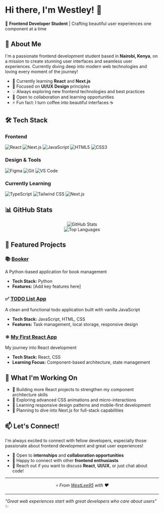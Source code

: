 # Hi there, I'm Westley! 👋

🎨 **Frontend Developer Student** | Crafting beautiful user experiences one component at a time

## 🚀 About Me

I'm a passionate frontend development student based in **Nairobi, Kenya**, on a mission to create stunning user interfaces and seamless user experiences. Currently diving deep into modern web technologies and loving every moment of the journey!

- 🌱 Currently learning **React** and **Next.js**
- 🎯 Focused on **UI/UX Design** principles
- 💡 Always exploring new frontend technologies and best practices
- 🤝 Open to collaboration and learning opportunities
- ⚡ Fun fact: I turn coffee into beautiful interfaces ☕

## 🛠️ Tech Stack

### Frontend
![React](https://img.shields.io/badge/React-20232A?style=for-the-badge&logo=react&logoColor=61DAFB)
![Next.js](https://img.shields.io/badge/Next.js-000000?style=for-the-badge&logo=next.js&logoColor=white)
![JavaScript](https://img.shields.io/badge/JavaScript-F7DF1E?style=for-the-badge&logo=javascript&logoColor=black)
![HTML5](https://img.shields.io/badge/HTML5-E34F26?style=for-the-badge&logo=html5&logoColor=white)
![CSS3](https://img.shields.io/badge/CSS3-1572B6?style=for-the-badge&logo=css3&logoColor=white)

### Design & Tools
![Figma](https://img.shields.io/badge/Figma-F24E1E?style=for-the-badge&logo=figma&logoColor=white)
![Git](https://img.shields.io/badge/Git-F05032?style=for-the-badge&logo=git&logoColor=white)
![VS Code](https://img.shields.io/badge/VS_Code-007ACC?style=for-the-badge&logo=visual-studio-code&logoColor=white)

### Currently Learning
![TypeScript](https://img.shields.io/badge/TypeScript-007ACC?style=for-the-badge&logo=typescript&logoColor=white)
![Tailwind CSS](https://img.shields.io/badge/Tailwind_CSS-38B2AC?style=for-the-badge&logo=tailwind-css&logoColor=white)
![Next.js](https://img.shields.io/badge/Next.js-000000?style=for-the-badge&logo=next.js&logoColor=white)


## 📊 GitHub Stats

<div align="center">
  <img src="https://github-readme-stats.vercel.app/api?username=WestLee95&show_icons=true&theme=tokyonight&hide_border=true" alt="GitHub Stats" />
</div>

<div align="center">
  <img src="https://github-readme-stats.vercel.app/api/top-langs/?username=WestLee95&layout=compact&theme=tokyonight&hide_border=true" alt="Top Languages" />
</div>

## 🎯 Featured Projects

### 📚 [Booker](https://github.com/WestLee95/Booker)
A Python-based application for book management
- **Tech Stack:** Python
- **Features:** [Add key features here]

### ✅ [TODO List App](https://github.com/WestLee95/TODO_list)
A clean and functional todo application built with vanilla JavaScript
- **Tech Stack:** JavaScript, HTML, CSS
- **Features:** Task management, local storage, responsive design

### ⚛️ [My First React App](https://github.com/WestLee95/First_React_App)
My journey into React development
- **Tech Stack:** React, CSS
- **Learning Focus:** Component-based architecture, state management

## 🌟 What I'm Working On

- 🔨 Building more React projects to strengthen my component architecture skills
- 🎨 Exploring advanced CSS animations and micro-interactions
- 📱 Learning responsive design patterns and mobile-first development
- 🚀 Planning to dive into Next.js for full-stack capabilities

## 📫 Let's Connect!

I'm always excited to connect with fellow developers, especially those passionate about frontend development and great user experiences!

- 💼 Open to **internships** and **collaboration opportunities**
- 🤝 Happy to connect with other **frontend enthusiasts**
- 📧 Reach out if you want to discuss **React**, **UI/UX**, or just chat about code!

---

<div align="center">
  <i>⭐ From <a href="https://github.com/WestLee95">WestLee95</a> with ❤️</i>
</div>

---

*"Great web experiences start with great developers who care about users"* ✨
